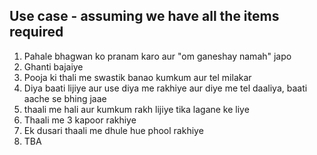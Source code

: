 ## Use case - assuming we have all the items required
1. Pahale bhagwan ko pranam karo aur "om ganeshay namah" japo
2. Ghanti bajaiye
3. Pooja ki thali me swastik banao kumkum aur tel milakar
4. Diya baati lijiye aur use diya me rakhiye aur diye me tel daaliya, baati aache se bhing jaae
5. thaali me hali aur kumkum rakh lijiye tika lagane ke liye
6. Thaali me 3 kapoor rakhiye
7. Ek dusari thaali me dhule hue phool rakhiye
8. TBA
